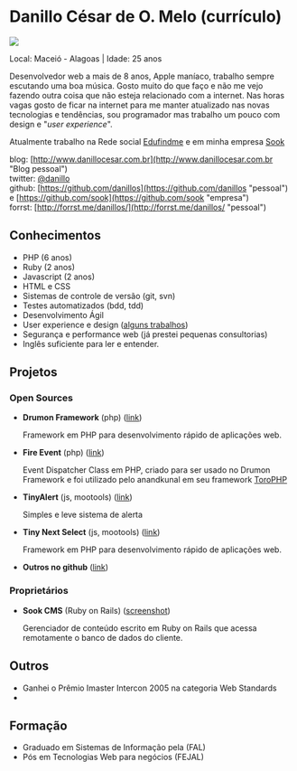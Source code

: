 # Danillo César de O. Melo (currículo)

<img src="http://www.gravatar.com/avatar/a0ff40b949139bdf83174f89f04407a3.png" />

Local: Maceió - Alagoas | Idade: 25 anos

Desenvolvedor web a mais de 8 anos, Apple maníaco, trabalho sempre escutando uma boa música. Gosto muito do que faço
e não me vejo fazendo outra coisa que não esteja relacionado com a internet. Nas horas vagas gosto de ficar na internet 
para me manter atualizado nas novas tecnologias e tendências, sou programador mas trabalho um pouco com design e "*user experience*".

Atualmente trabalho na Rede social [Edufindme](http://edufindme.com "Link") e em minha empresa [Sook](http://sook.com.br "link")

blog: [http://www.danillocesar.com.br](http://www.danillocesar.com.br "Blog pessoal")  
twitter: [@danillo](http://twitter.com/danillos "pessoal")  
github: [https://github.com/danillos](https://github.com/danillos "pessoal") e [https://github.com/sook](https://github.com/sook "empresa")  
forrst: [http://forrst.me/danillos/](http://forrst.me/danillos/ "pessoal") 

## Conhecimentos

* PHP (6 anos)
* Ruby (2 anos)
* Javascript (2 anos)
* HTML e CSS
* Sistemas de controle de versão (git, svn)
* Testes automatizados (bdd, tdd)
* Desenvolvimento Ágil
* User experience e design ([alguns trabalhos](http://forrst.me/danillos/posts "forrst")) 
* Segurança e performance web (já prestei pequenas consultorias)
* Inglês suficiente para ler e entender.

## Projetos

### Open Sources

* **Drumon Framework** (php) ([link](http://github.com/sook/drumon_framework "github"))  
 
   Framework em PHP para desenvolvimento rápido de aplicações web.

* **Fire Event** (php) ([link](https://github.com/danillos/fire_event "github"))  

   Event Dispatcher Class em PHP, criado para ser usado no Drumon Framework e foi utilizado pelo anandkunal em seu framework [ToroPHP](https://github.com/anandkunal/ToroPHP "github") 


* **TinyAlert** (js, mootools) ([link](http://www.danillocesar.com.br/labs/tinyalert "link"))  
 
   Simples e leve sistema de alerta


* **Tiny Next Select** (js, mootools) ([link](http://www.danillocesar.com.br/labs/tiny-next-select "link")) 

   Framework em PHP para desenvolvimento rápido de aplicações web.


* **Outros no github** ([link](https://github.com/danillos "link")) 


### Proprietários

* **Sook CMS** (Ruby on Rails) ([screenshot](https://github.com/danillos/curriculo/raw/master/images/cms_sook.jpg "foto"))  

  Gerenciador de conteúdo escrito em Ruby on Rails que acessa remotamente o banco de dados do cliente.

## Outros

* Ganhei o Prêmio Imaster Intercon 2005 na categoria Web Standards
* 

## Formação

* Graduado em Sistemas de Informação pela (FAL)
* Pós em Tecnologias Web para negócios (FEJAL)